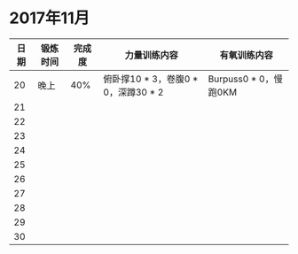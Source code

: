 # 2017年11月

|日期|锻炼时间|完成度|力量训练内容|有氧训练内容|
|---|---|---|---|---|
|20|晚上|40%|俯卧撑10 * 3，卷腹0 * 0，深蹲30 * 2| Burpuss0 * 0，慢跑0KM |
|21| | | | |
|22| | | | |
|23| | | | |
|24| | | | |
|25| | | | |
|26| | | | |
|27| | | | |
|28| | | | |
|29| | | | |
|30| | | | |
